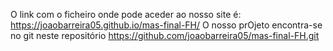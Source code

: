 O link com o ficheiro onde pode aceder ao nosso site é: https://joaobarreira05.github.io/mas-final-FH/
O nosso prOjeto encontra-se no git neste repositório https://github.com/joaobarreira05/mas-final-FH.git 
